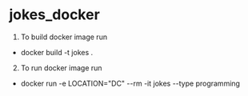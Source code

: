 # jokes_docker
1. To build docker image run 
* docker build -t jokes . 

2. To run docker image run 

* docker run -e LOCATION="DC" --rm -it jokes --type programming   